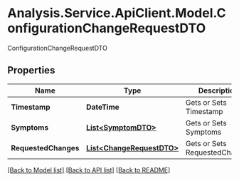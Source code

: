 # Analysis.Service.ApiClient.Model.ConfigurationChangeRequestDTO
ConfigurationChangeRequestDTO

## Properties

Name | Type | Description | Notes
------------ | ------------- | ------------- | -------------
**Timestamp** | **DateTime** | Gets or Sets Timestamp | [optional] 
**Symptoms** | [**List&lt;SymptomDTO&gt;**](SymptomDTO.md) | Gets or Sets Symptoms | [optional] 
**RequestedChanges** | [**List&lt;ChangeRequestDTO&gt;**](ChangeRequestDTO.md) | Gets or Sets RequestedChanges | [optional] 

[[Back to Model list]](../README.md#documentation-for-models) [[Back to API list]](../README.md#documentation-for-api-endpoints) [[Back to README]](../README.md)


